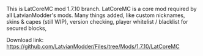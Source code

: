 This is LatCoreMC mod 1.7.10 branch.
LatCoreMC is a core mod required by all LatvianModder's mods.
Many things added, like custom nicknames, skins & capes (still WIP),
version checking, player whitelist / blacklist for secured blocks, 

Download link:
https://github.com/LatvianModder/Files/tree/Mods/1.7.10/LatCoreMC